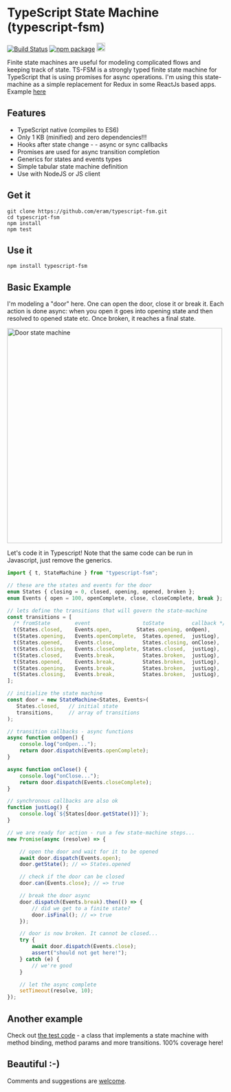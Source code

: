 # TypeScript State Machine (typescript-fsm)

[![Build Status](https://app.travis-ci.com/eram/typescript-fsm.svg?branch=master)](https://app.travis-ci.com/github/eram/typescript-fsm)
[![npm package](https://img.shields.io/npm/v/typescript-fsm.svg?logo=nodedotjs)](https://www.npmjs.com/package/typescript-fsm)
<img src="https://img.shields.io/badge/winter-is%20coming-5593c8" alt="It's already here!" height="20"/>

Finite state machines are useful for modeling complicated flows and keeping track of state. TS-FSM is a strongly typed finite state machine for TypeScript that is using promises for async operations.
I'm using this state-machine as a simple replacement for Redux in some ReactJs based apps. Example [here](https://github.com/eram/tensorflow-stack-ts/blob/master/client/src/components/server-status-card/StatusCardModel.ts)

## Features

- TypeScript native (compiles to ES6)
- Only 1 KB (minified) and zero dependencies!!!
- Hooks after state change - - async or sync callbacks
- Promises are used for async transition completion
- Generics for states and events types
- Simple tabular state machine definition
- Use with NodeJS or JS client

## Get it

  ```script
  git clone https://github.com/eram/typescript-fsm.git
  cd typescript-fsm
  npm install
  npm test
  ```

## Use it

  ```script
  npm install typescript-fsm
 ```

## Basic Example

I'm modeling a "door" here. One can open the door, close it or break it. Each action is done async: when you open it goes into opening state and then resolved to opened state etc. Once broken, it reaches a final state.

<img src="https://mermaid.ink/svg/c3RhdGVEaWFncmFtLXYyCiAgICBbKl0gLS0+IENsb3NlZAogICAgQ2xvc2VkIC0tPiBPcGVuaW5nIDogT3BlbgogICAgT3BlbmluZyAtLT4gT3BlbmVkIDogb3BlbkNvbXBsZXRlCiAgICBPcGVuZWQgLS0+IENsb3NpbmcgOiBDbG9zZQogICAgQ2xvc2luZyAtLT4gQ2xvc2VkIDogY2xvc2VDb21wbGV0ZQogICAgQ2xvc2VkIC0tPiBCcm9rZW4gOiBCcmVhawogICAgT3BlbmluZyAtLT4gQnJva2VuIDogQnJlYWsKICAgIE9wZW5lZCAtLT4gQnJva2VuIDogQnJlYWsKICAgIENsb3NpbmcgLS0+IEJyb2tlbiA6IEJyZWFrCiAgICBCcm9rZW4gLS0+IFsqXQo=?bgColor=!white" alt="Door state machine" height="500" />

Let's code it in Typescript! Note that the same code can be run in Javascript, just remove the generics.

```typescript
import { t, StateMachine } from "typescript-fsm";

// these are the states and events for the door
enum States { closing = 0, closed, opening, opened, broken };
enum Events { open = 100, openComplete, close, closeComplete, break };

// lets define the transitions that will govern the state-machine
const transitions = [
  /* fromState        event                 toState         callback */
  t(States.closed,    Events.open,        States.opening, onOpen),
  t(States.opening,   Events.openComplete,  States.opened,  justLog),
  t(States.opened,    Events.close,         States.closing, onClose),
  t(States.closing,   Events.closeComplete, States.closed,  justLog),
  t(States.closed,    Events.break,         States.broken,  justLog),
  t(States.opened,    Events.break,         States.broken,  justLog),
  t(States.opening,   Events.break,         States.broken,  justLog),
  t(States.closing,   Events.break,         States.broken,  justLog),
];

// initialize the state machine
const door = new StateMachine<States, Events>(
   States.closed,   // initial state
   transitions,     // array of transitions 
);

// transition callbacks - async functions
async function onOpen() {
    console.log("onOpen...");
    return door.dispatch(Events.openComplete);
}

async function onClose() {
    console.log("onClose...");
    return door.dispatch(Events.closeComplete);
}

// synchronous callbacks are also ok
function justLog() { 
    console.log(`${States[door.getState()]}`);
}

// we are ready for action - run a few state-machine steps...
new Promise(async (resolve) => {

    // open the door and wait for it to be opened
    await door.dispatch(Events.open);
    door.getState(); // => States.opened

    // check if the door can be closed
    door.can(Events.close); // => true

    // break the door async
    door.dispatch(Events.break).then(() => {
        // did we get to a finite state?
        door.isFinal(); // => true 
    });

    // door is now broken. It cannot be closed...
    try {
        await door.dispatch(Events.close);
        assert("should not get here!");
    } catch (e) {
        // we're good
    }

    // let the async complete
    setTimeout(resolve, 10);
});

```

## Another example

Check out [the test code](https://github.com/eram/typescript-fsm/blob/master/src/__test__/stateMachine.test.ts) - a class that implements a state machine with method binding, method params and more transitions. 100% coverage here!

## Beautiful :-)

Comments and suggestions are [welcome](https://github.com/eram/typescript-fsm/issues/new).

